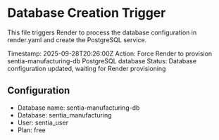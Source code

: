 # Database Creation Trigger

This file triggers Render to process the database configuration in render.yaml and create the PostgreSQL service.

Timestamp: 2025-09-28T20:26:00Z
Action: Force Render to provision sentia-manufacturing-db PostgreSQL database
Status: Database configuration updated, waiting for Render provisioning

## Configuration

- Database name: sentia-manufacturing-db
- Database: sentia_manufacturing
- User: sentia_user
- Plan: free
